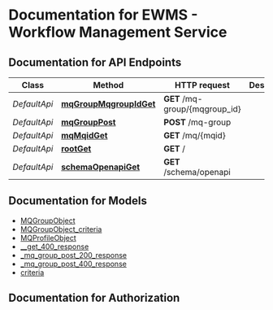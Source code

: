# Documentation for EWMS - Workflow Management Service

<a name="documentation-for-api-endpoints"></a>
## Documentation for API Endpoints


| Class | Method | HTTP request | Description |
|------------ | ------------- | ------------- | -------------|
| *DefaultApi* | [**mqGroupMqgroupIdGet**](Apis/DefaultApi.md#mqgroupmqgroupidget) | **GET** /mq-group/{mqgroup_id} |  |
*DefaultApi* | [**mqGroupPost**](Apis/DefaultApi.md#mqgrouppost) | **POST** /mq-group |  |
*DefaultApi* | [**mqMqidGet**](Apis/DefaultApi.md#mqmqidget) | **GET** /mq/{mqid} |  |
*DefaultApi* | [**rootGet**](Apis/DefaultApi.md#rootget) | **GET** / |  |
*DefaultApi* | [**schemaOpenapiGet**](Apis/DefaultApi.md#schemaopenapiget) | **GET** /schema/openapi |  |


<a name="documentation-for-models"></a>
## Documentation for Models

 - [MQGroupObject](./Models/MQGroupObject.md)
 - [MQGroupObject_criteria](./Models/MQGroupObject_criteria.md)
 - [MQProfileObject](./Models/MQProfileObject.md)
 - [__get_400_response](./Models/__get_400_response.md)
 - [_mq_group_post_200_response](./Models/_mq_group_post_200_response.md)
 - [_mq_group_post_400_response](./Models/_mq_group_post_400_response.md)
 - [criteria](./Models/criteria.md)


<a name="documentation-for-authorization"></a>
## Documentation for Authorization

